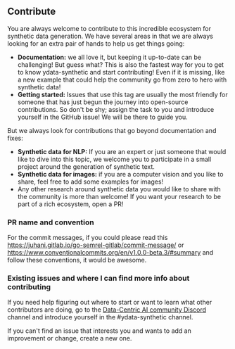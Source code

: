 ## Contribute 

You are always welcome to contribute to this incredible ecosystem for synthetic data generation. We have several areas in that we are always looking for an extra pair of hands to help us get things going: 

- **Documentation:** we all love it, but keeping it up-to-date can be challenging! But guess what? This is also the fastest way for you to get to know ydata-synthetic and start contributing! Even if it is missing, like a new example that could help the community go from zero to hero with synthetic data!
- **Getting started:** Issues that use this tag are usually the most friendly for someone that has just begun the journey into open-source contributions. So don't be shy; assign the task to you and introduce yourself in the GitHub issue! We will be there to guide you. 

But we always look for contributions that go beyond documentation and fixes:
- **Synthetic data for NLP:** If you are an expert or just someone that would like to dive into this topic, we welcome you to participate in a small project around the generation of synthetic text.  
- **Synthetic data for images:** if you are a computer vision and you like to share, feel free to add some examples for images! 
- Any other research around synthetic data you would like to share with the community is more than welcome! If you want your research to be part of a rich ecosystem, open a PR! 

### PR name and convention
For the commit messages, if you could please read this https://juhani.gitlab.io/go-semrel-gitlab/commit-message/ or https://www.conventionalcommits.org/en/v1.0.0-beta.3/#summary and follow these conventions, it would be awesome. 

### Existing issues and where I can find more info about contributing
If you need help figuring out where to start or want to learn what other contributors are doing, go to the [Data-Centric AI community Discord](https://discord.com/invite/mw7xjJ7b7s) channel and introduce yourself in the #ydata-synthetic channel.

If you can't find an issue that interests you and wants to add an improvement or change, create a new one. 
